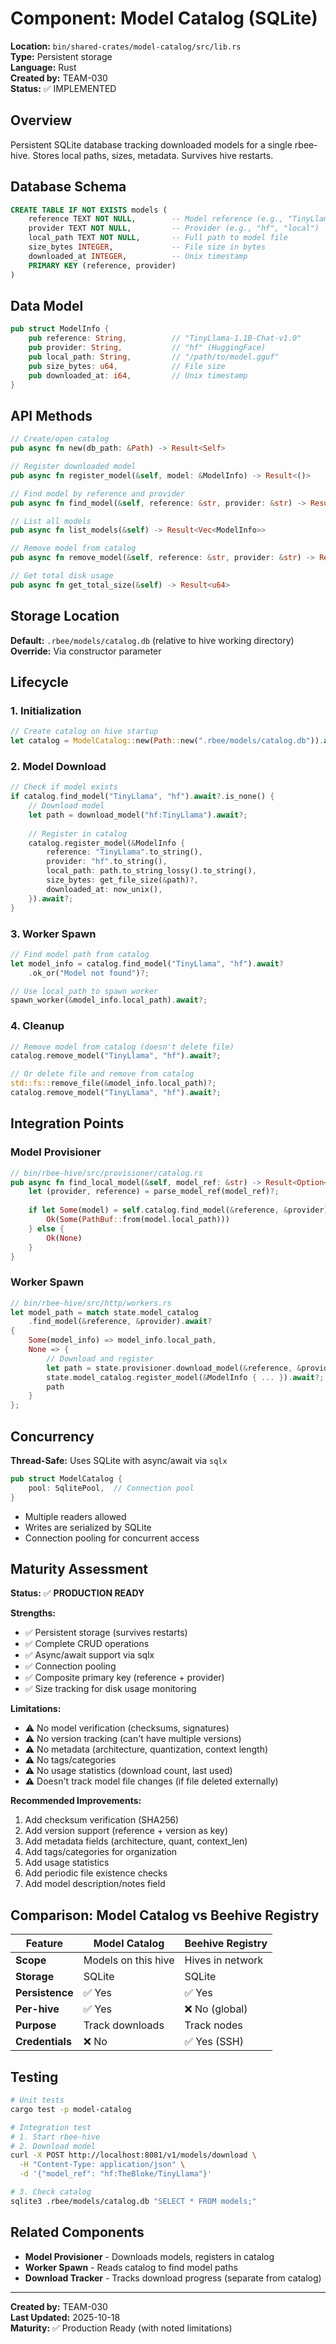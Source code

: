 # Component: Model Catalog (SQLite)

**Location:** `bin/shared-crates/model-catalog/src/lib.rs`  
**Type:** Persistent storage  
**Language:** Rust  
**Created by:** TEAM-030  
**Status:** ✅ IMPLEMENTED

## Overview

Persistent SQLite database tracking downloaded models for a single rbee-hive. Stores local paths, sizes, metadata. Survives hive restarts.

## Database Schema

```sql
CREATE TABLE IF NOT EXISTS models (
    reference TEXT NOT NULL,        -- Model reference (e.g., "TinyLlama-1.1B")
    provider TEXT NOT NULL,         -- Provider (e.g., "hf", "local")
    local_path TEXT NOT NULL,       -- Full path to model file
    size_bytes INTEGER,             -- File size in bytes
    downloaded_at INTEGER,          -- Unix timestamp
    PRIMARY KEY (reference, provider)
)
```

## Data Model

```rust
pub struct ModelInfo {
    pub reference: String,          // "TinyLlama-1.1B-Chat-v1.0"
    pub provider: String,           // "hf" (HuggingFace)
    pub local_path: String,         // "/path/to/model.gguf"
    pub size_bytes: u64,            // File size
    pub downloaded_at: i64,         // Unix timestamp
}
```

## API Methods

```rust
// Create/open catalog
pub async fn new(db_path: &Path) -> Result<Self>

// Register downloaded model
pub async fn register_model(&self, model: &ModelInfo) -> Result<()>

// Find model by reference and provider
pub async fn find_model(&self, reference: &str, provider: &str) -> Result<Option<ModelInfo>>

// List all models
pub async fn list_models(&self) -> Result<Vec<ModelInfo>>

// Remove model from catalog
pub async fn remove_model(&self, reference: &str, provider: &str) -> Result<bool>

// Get total disk usage
pub async fn get_total_size(&self) -> Result<u64>
```

## Storage Location

**Default:** `.rbee/models/catalog.db` (relative to hive working directory)  
**Override:** Via constructor parameter

## Lifecycle

### 1. Initialization
```rust
// Create catalog on hive startup
let catalog = ModelCatalog::new(Path::new(".rbee/models/catalog.db")).await?;
```

### 2. Model Download
```rust
// Check if model exists
if catalog.find_model("TinyLlama", "hf").await?.is_none() {
    // Download model
    let path = download_model("hf:TinyLlama").await?;
    
    // Register in catalog
    catalog.register_model(&ModelInfo {
        reference: "TinyLlama".to_string(),
        provider: "hf".to_string(),
        local_path: path.to_string_lossy().to_string(),
        size_bytes: get_file_size(&path)?,
        downloaded_at: now_unix(),
    }).await?;
}
```

### 3. Worker Spawn
```rust
// Find model path from catalog
let model_info = catalog.find_model("TinyLlama", "hf").await?
    .ok_or("Model not found")?;

// Use local_path to spawn worker
spawn_worker(&model_info.local_path).await?;
```

### 4. Cleanup
```rust
// Remove model from catalog (doesn't delete file)
catalog.remove_model("TinyLlama", "hf").await?;

// Or delete file and remove from catalog
std::fs::remove_file(&model_info.local_path)?;
catalog.remove_model("TinyLlama", "hf").await?;
```

## Integration Points

### Model Provisioner
```rust
// bin/rbee-hive/src/provisioner/catalog.rs
pub async fn find_local_model(&self, model_ref: &str) -> Result<Option<PathBuf>> {
    let (provider, reference) = parse_model_ref(model_ref)?;
    
    if let Some(model) = self.catalog.find_model(&reference, &provider).await? {
        Ok(Some(PathBuf::from(model.local_path)))
    } else {
        Ok(None)
    }
}
```

### Worker Spawn
```rust
// bin/rbee-hive/src/http/workers.rs
let model_path = match state.model_catalog
    .find_model(&reference, &provider).await?
{
    Some(model_info) => model_info.local_path,
    None => {
        // Download and register
        let path = state.provisioner.download_model(&reference, &provider).await?;
        state.model_catalog.register_model(&ModelInfo { ... }).await?;
        path
    }
};
```

## Concurrency

**Thread-Safe:** Uses SQLite with async/await via `sqlx`

```rust
pub struct ModelCatalog {
    pool: SqlitePool,  // Connection pool
}
```

- Multiple readers allowed
- Writes are serialized by SQLite
- Connection pooling for concurrent access

## Maturity Assessment

**Status:** ✅ **PRODUCTION READY**

**Strengths:**
- ✅ Persistent storage (survives restarts)
- ✅ Complete CRUD operations
- ✅ Async/await support via sqlx
- ✅ Connection pooling
- ✅ Composite primary key (reference + provider)
- ✅ Size tracking for disk usage monitoring

**Limitations:**
- ⚠️ No model verification (checksums, signatures)
- ⚠️ No version tracking (can't have multiple versions)
- ⚠️ No metadata (architecture, quantization, context length)
- ⚠️ No tags/categories
- ⚠️ No usage statistics (download count, last used)
- ⚠️ Doesn't track model file changes (if file deleted externally)

**Recommended Improvements:**
1. Add checksum verification (SHA256)
2. Add version support (reference + version as key)
3. Add metadata fields (architecture, quant, context_len)
4. Add tags/categories for organization
5. Add usage statistics
6. Add periodic file existence checks
7. Add model description/notes field

## Comparison: Model Catalog vs Beehive Registry

| Feature | Model Catalog | Beehive Registry |
|---------|--------------|------------------|
| **Scope** | Models on this hive | Hives in network |
| **Storage** | SQLite | SQLite |
| **Persistence** | ✅ Yes | ✅ Yes |
| **Per-hive** | ✅ Yes | ❌ No (global) |
| **Purpose** | Track downloads | Track nodes |
| **Credentials** | ❌ No | ✅ Yes (SSH) |

## Testing

```bash
# Unit tests
cargo test -p model-catalog

# Integration test
# 1. Start rbee-hive
# 2. Download model
curl -X POST http://localhost:8081/v1/models/download \
  -H "Content-Type: application/json" \
  -d '{"model_ref": "hf:TheBloke/TinyLlama"}'

# 3. Check catalog
sqlite3 .rbee/models/catalog.db "SELECT * FROM models;"
```

## Related Components

- **Model Provisioner** - Downloads models, registers in catalog
- **Worker Spawn** - Reads catalog to find model paths
- **Download Tracker** - Tracks download progress (separate from catalog)

---

**Created by:** TEAM-030  
**Last Updated:** 2025-10-18  
**Maturity:** ✅ Production Ready (with noted limitations)
